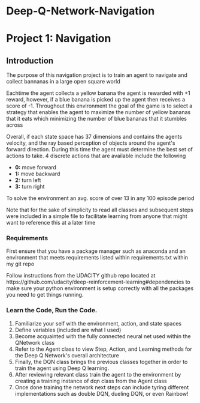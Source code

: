 # Deep-Q-Network-Navigation

<h1>Project 1: Navigation</h1>
  <h2>Introduction</h2>
    <div>
      <p>The purpose of this navigation project is to train an agent to navigate and collect bannanas in a large open square world</p>
      <p>Eachtime the agent collects a yellow banana the agent is rewarded with +1 reward, however, if a blue banana is picked up the agent then receives a score of -1.  Throughout this environment the goal of the game is to select a strategy that enables the agent to maximize the number of yellow bananas that it eats which minimizing the number of blue bananas that it stumbles across</p>
      <p>Overall, if each state space has 37 dimensions and contains the agents velocity, and the ray based perception of objects around the agent's forward direction.  During this time the agent must determine the best set of actions to take.  4 discrete actions that are available include the following</p>
      <ul>
        <li><b>0:</b> move forward</li>
        <li><b>1:</b> move backward</li>
        <li><b>2:</b> turn left</li>
        <li><b>3:</b> turn right</li>
      </ul>
      <p>To solve the environment an avg. score of over 13 in any 100 episode period</p>
      <p>Note that for the sake of simplicity to read all classes and subsequent steps were included in a simple file to facilitate learning from anyone that might want to reference this at a later time</p>
    </div>
  <h3>Requirements</h3>
    <div>
      <p>First ensure that you have a package manager such as anaconda and an environment that meets requirements listed within requirements.txt within my git repo</p>
      <p>Follow instructions from the UDACITY github repo located at https://github.com/udacity/deep-reinforcement-learning#dependencies to make sure your python environment is setup correctly with all the packages you need to get things running.</p>
    </div>
  <h3>Learn the Code, Run the Code.</h3>
    <div>
      <ol>
        <li>Familiarize your self with the environment, action, and state spaces</li>
        <li>Define variables (included are what I used)</li>
        <li>Become acquainted with the fully connected neural net used within the QNetwork class</li>
        <li>Refer to the Agent class to view Step, Action, and Learning methods for the Deep Q Network's overall architecture</li>
        <li>Finally, the DQN class brings the previous classes together in order to train the agent using Deep Q learning.
        <li>After reviewing relevant class train the agent to the environment by creating a training instance of dqn class from the Agent class</li>
        <li>Once done training the network next steps can include tyring different implementations such as double DQN, dueling DQN, or even Rainbow!</p>
      </ol>
    </div>
